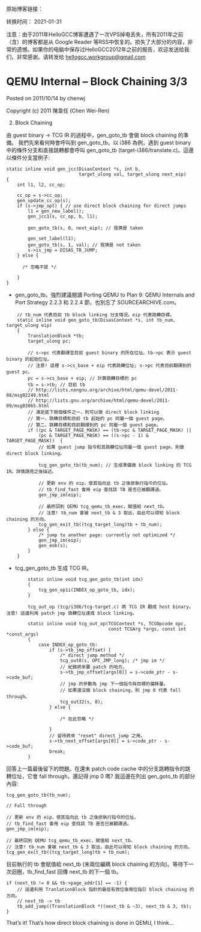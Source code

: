 原始博客链接：

转换时间：
2021-01-31

注意：由于2011年HelloGCC博客遭遇了一次VPS掉电丢失，所有2011年之前（含）的博客都是从 Google Reader 等RSS中恢复的。损失了大部分的内容，非常的遗憾。如果你的电脑中保存过HelloGCC2012年之前的报告，欢迎发送给我们，非常感谢。请转发给 hellogcc.workgroup@gmail.com

# QEMU Internal – Block Chaining 3/3
Posted on 2011/10/14 by chenwj

Copyright (c) 2011 陳韋任 (Chen Wei-Ren)

2. Block Chaining

由 guest binary -> TCG IR 的過程中，gen_goto_tb 會做 block chaining 的準備。 我們先來看何時會呼叫到 gen_goto_tb。以 i386 為例，遇到 guest binary 中的條件分支和直接跳轉都會呼叫 gen_goto_tb (target-i386/translate.c)。這邊以條件分支當例子:
```
static inline void gen_jcc(DisasContext *s, int b,
                           target_ulong val, target_ulong next_eip)
{
    int l1, l2, cc_op;

    cc_op = s->cc_op;
    gen_update_cc_op(s);
    if (s->jmp_opt) { // use direct block chaining for direct jumps
        l1 = gen_new_label();
        gen_jcc1(s, cc_op, b, l1);

        gen_goto_tb(s, 0, next_eip); // 我猜是 taken

        gen_set_label(l1);
        gen_goto_tb(s, 1, val); // 我猜是 not taken
        s->is_jmp = DISAS_TB_JUMP;
    } else {

      /* 忽略不提 */

    }
}
```
- gen_goto_tb。強烈建議閱讀 Porting QEMU to Plan 9: QEMU Internals and Port Strategy 2.2.3 和 2.2.4 節，也別忘了 SOURCEARCHIVE.com。
```
    // tb_num 代表目前 tb block linking 分支情況。eip 代表跳轉目標。
    static inline void gen_goto_tb(DisasContext *s, int tb_num, target_ulong eip)
    {
        TranslationBlock *tb;
        target_ulong pc;

        // s->pc 代表翻譯至目前 guest binary 的所在位址。tb->pc 表示 guest binary 的起始位址。
        // 注意! 這裡 s->cs_base + eip 代表跳轉位址; s->pc 代表目前翻譯到的 guest pc。
        pc = s->cs_base + eip; // 計算跳轉目標的 pc
        tb = s->tb; // 目前 tb
        // http://lists.nongnu.org/archive/html/qemu-devel/2011-08/msg02249.html
        // http://lists.gnu.org/archive/html/qemu-devel/2011-09/msg03065.html
        // 滿足底下兩個條件之一，則可以做 direct block linking
        // 第一，跳轉目標和目前 tb 起始的 pc 同屬一個 guest page。
        // 第二，跳轉目標和目前翻譯到的 pc 同屬一個 guest page。
        if ((pc & TARGET_PAGE_MASK) == (tb->pc & TARGET_PAGE_MASK) ||
            (pc & TARGET_PAGE_MASK) == ((s->pc - 1) & TARGET_PAGE_MASK))  {
            // 如果 guest jump 指令和其跳轉位址同屬一個 guest page，則做 direct block linking。

            tcg_gen_goto_tb(tb_num); // 生成準備做 block linking 的 TCG IR。詳情請見之後描述。

            // 更新 env 的 eip，使其指向此 tb 之後欲執行指令的位址。
            // tb_find_fast 會用 eip 查找該 TB 是否已被翻譯過。
            gen_jmp_im(eip);

            // 最終回到 QEMU tcg_qemu_tb_exec，賦值給 next_tb。
            // 注意! tb_num 會被 next_tb & 3 取出，由此可以得知 block chaining 的方向。
            tcg_gen_exit_tb((tcg_target_long)tb + tb_num);
        } else {
            /* jump to another page: currently not optimized */
            gen_jmp_im(eip);
            gen_eob(s);
        }
    }
```
- tcg_gen_goto_tb 生成 TCG IR。
```
        static inline void tcg_gen_goto_tb(int idx)
        {
            tcg_gen_op1i(INDEX_op_goto_tb, idx);
        }

        tcg_out_op (tcg/i386/tcg-target.c) 將 TCG IR 翻成 host binary。注意! 這邊利用 patch jmp 跳轉位址達成 block linking。

        static inline void tcg_out_op(TCGContext *s, TCGOpcode opc,
                                      const TCGArg *args, const int *const_args)
        {
            case INDEX_op_goto_tb:
                if (s->tb_jmp_offset) {
                    /* direct jump method */
                    tcg_out8(s, OPC_JMP_long); /* jmp im */
                    // 紀錄將來要 patch 的地方。
                    s->tb_jmp_offset[args[0]] = s->code_ptr - s->code_buf;
                    // jmp 的參數為 jmp 下一個指令與目標的偏移量。
                    // 如果還沒做 block chaining，則 jmp 0 代表 fall through。
                    tcg_out32(s, 0);
                } else {

                    /* 在此忽略 */

                }
                // 留待將來 "reset" direct jump 之用。
                s->tb_next_offset[args[0]] = s->code_ptr - s->code_buf;
                break;
        }
```
回答上一篇最後留下的問題。在還未 patch code cache 中的分支跳轉指令的跳轉位址，它會 fall through，還記得 jmp 0 嗎? 我這邊在列出 gen_goto_tb 的部分內容:
```
tcg_gen_goto_tb(tb_num);

// Fall through

// 更新 env 的 eip，使其指向此 tb 之後欲執行指令的位址。
// tb_find_fast 會用 eip 查找該 TB 是否已被翻譯過。
gen_jmp_im(eip);

// 最終回到 QEMU tcg_qemu_tb_exec，賦值給 next_tb。
// 注意! tb_num 會被 next_tb & 3 取出，由此可以得知 block chaining 的方向。
tcg_gen_exit_tb((tcg_target_long)tb + tb_num);
```
目前執行的 tb 會賦值給 next_tb (末兩位編碼 block chaining 的方向)。等待下一次迴圈，tb_find_fast 回傳 next_tb 的下一個 tb。
```
if (next_tb != 0 && tb->page_addr[1] == -1) {
    // 這邊利用 TranlationBlock 指針的最低有效位後兩位指引 block chaining 的方向。
    // next_tb -> tb
    tb_add_jump((TranslationBlock *)(next_tb & ~3), next_tb & 3, tb);
}
```
That’s it! That’s how direct block chaining is done in QEMU, I think…
